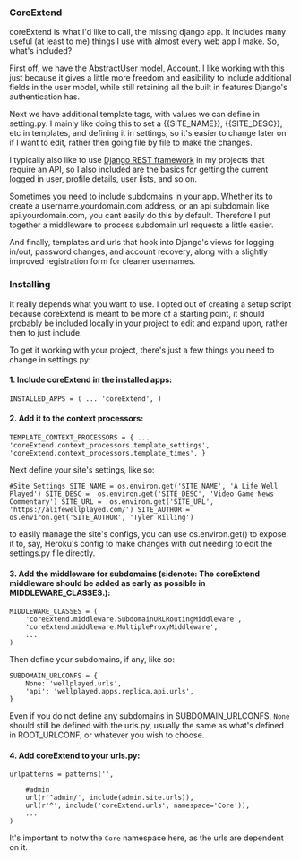 ### CoreExtend

coreExtend is what I'd like to call, the missing django app. It includes many useful (at least to me) things I use with almost every web app I make. So, what's included?

First off, we have the AbstractUser model, Account. I like working with this just because it gives a little more freedom and easibility to include additional fields in the user model, while still retaining all the built in features Django's authentication has.

Next we have additional template tags, with values we can define in setting.py. I mainly like doing this to set a {{SITE_NAME}}, {{SITE_DESC}}, etc in templates, and defining it in settings, so it's easier to change later on if I want to edit, rather then going file by file to make the changes.

I typically also like to use [Django REST framework](http://www.django-rest-framework.org/) in my projects that require an API, so I also included are the basics for getting the current logged in user, profile details, user lists, and so on.

Sometimes you need to include subdomains in your app. Whether its to create a username.yourdomain.com address, or an api subdomain like api.yourdomain.com, you cant easily do this by default. Therefore I put together a middleware to process subdomain url requests a little easier.

And finally, templates and urls that hook into Django's views for logging in/out, password changes, and account recovery, along with a slightly improved registration form for cleaner usernames.


### Installing

It really depends what you want to use. I opted out of creating a setup script because coreExtend is meant to be more of a starting point, it should probably be included locally in your project to edit and expand upon, rather then to just include.

To get it working with your project, there's just a few things you need to change in settings.py:

#### 1. Include coreExtend in the installed apps:

`INSTALLED_APPS = (
	...
    'coreExtend',
)`

#### 2. Add it to the context processors:

`TEMPLATE_CONTEXT_PROCESSORS = {
    ...
	'coreExtend.context_processors.template_settings',
    'coreExtend.context_processors.template_times',
}`

Next define your site's settings, like so:

`#Site Settings
SITE_NAME = os.environ.get('SITE_NAME', 'A Life Well Played')
SITE_DESC =  os.environ.get('SITE_DESC', 'Video Game News Commentary')
SITE_URL =  os.environ.get('SITE_URL', 'https://alifewellplayed.com/')
SITE_AUTHOR = os.environ.get('SITE_AUTHOR', 'Tyler Rilling')`

to easily manage the site's configs, you can use os.environ.get() to expose it to, say, Heroku's config to make changes with out needing to edit the settings.py file directly.

#### 3. Add the middleware for subdomains (sidenote: The coreExtend middleware should be added as early as possible in MIDDLEWARE_CLASSES.):

```
MIDDLEWARE_CLASSES = (
    'coreExtend.middleware.SubdomainURLRoutingMiddleware',
	'coreExtend.middleware.MultipleProxyMiddleware',
    ...
)
```

Then define your subdomains, if any, like so:

```
SUBDOMAIN_URLCONFS = {
	None: 'wellplayed.urls',
    'api': 'wellplayed.apps.replica.api.urls',
}
```

Even if you do not define any subdomains in SUBDOMAIN_URLCONFS, `None` should still be defined with the urls.py, usually the same as what's defined in ROOT_URLCONF, or whatever you wish to choose.

#### 4. Add coreExtend to your urls.py:

```
urlpatterns = patterns('',

	#admin
	url(r'^admin/', include(admin.site.urls)),
	url(r'^', include('coreExtend.urls', namespace='Core')),
    ...
)
```

It's important to notw the `Core` namespace here, as the urls are dependent on it.
